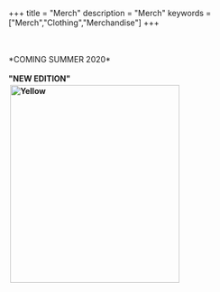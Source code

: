 +++
title = "Merch"
description = "Merch"
keywords = ["Merch","Clothing","Merchandise"]
+++

<br>
<br>
*COMING SUMMER 2020*
<br>
<br>
<b> "NEW EDITION" <b>
<br>
<a href="https://benjamintelford.com/img//merch/LIGHTER WHITE ON BLACK.jpg"><img src= "https://benjamintelford.com/img//merch/LIGHTER WHITE ON BLACK.jpg" style="width:300px; height:350px; padding:3px"  title="Yellow" alt="Yellow"></a>
